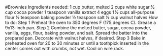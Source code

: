 #Brownies
Ingredients needed:
1 cup butter, melted
2 cups white sugar
½ cup cocoa powder
1 teaspoon vanilla extract
4 eggs
1 ½ cups all-purpose flour
½ teaspoon baking powder
½ teaspoon salt
½ cup walnut halves
How to do:
Step 1
Preheat the oven to 350 degrees F (175 degrees C). Grease a 9x13-inch pan.
Step 2
Combine the melted butter, sugar, cocoa powder, vanilla, eggs, flour, baking powder, and salt. Spread the batter into the prepared pan. Decorate with walnut halves, if desired.
Step 3
Bake in preheated oven for 20 to 30 minutes or until a toothpick inserted in the center comes out with crumbs, not wet. Cool on wire rack.